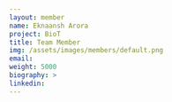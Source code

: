 ```yaml
---
layout: member
name: Eknaansh Arora
project: BioT
title: Team Member
img: /assets/images/members/default.png
email:
weight: 5000
biography: >
linkedin:
---
```

